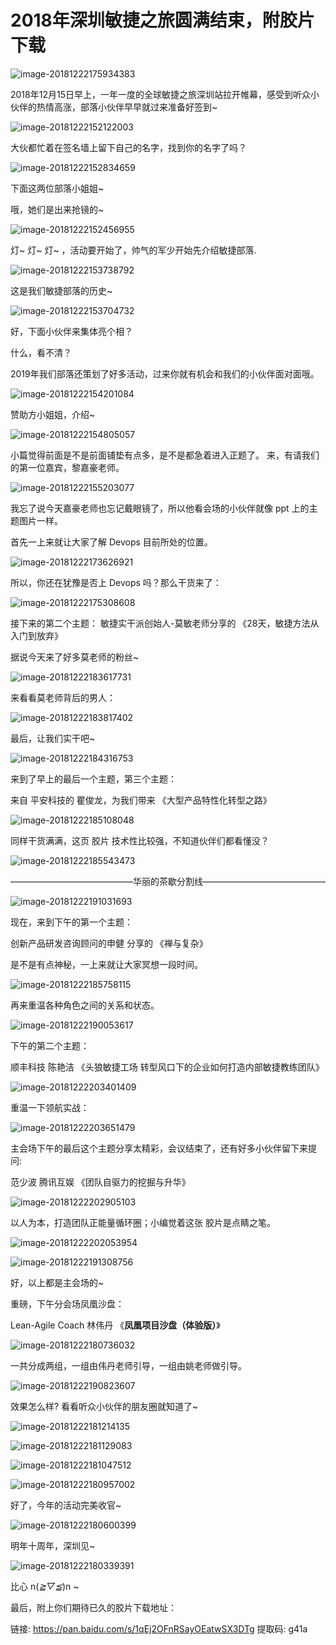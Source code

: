 # 2018年深圳敏捷之旅圆满结束，附胶片下载

![image-20181222175934383](./summary.assets/image-20181222175934383-5472774.png)

2018年12月15日早上，一年一度的全球敏捷之旅深圳站拉开帷幕，感受到听众小伙伴的热情高涨，部落小伙伴早早就过来准备好签到~

![image-20181222152122003](./summary.assets/image-20181222152122003-5463282.png)


大伙都忙着在签名墙上留下自己的名字，找到你的名字了吗？

![image-20181222152834659](./summary.assets/image-20181222152834659-5463714.png)



下面这两位部落小姐姐~

哦，她们是出来抢镜的~

![image-20181222152456955](./summary.assets/image-20181222152456955-5463496.png)


灯~ 灯~ 灯~ ，活动要开始了，帅气的军少开始先介绍敏捷部落.

![image-20181222153738792](./summary.assets/image-20181222153738792-5464258.png)


这是我们敏捷部落的历史~

![image-20181222153704732](./summary.assets/image-20181222153704732-5464224.png)

好，下面小伙伴来集体亮个相？ 

什么，看不清？

2019年我们部落还策划了好多活动，过来你就有机会和我们的小伙伴面对面哦。

![image-20181222154201084](./summary.assets/image-20181222154201084-5464521.png)

赞助方小姐姐，介绍~

![image-20181222154805057](./summary.assets/image-20181222154805057-5464885.png)

小篇觉得前面是不是前面铺垫有点多，是不是都急着进入正题了。
来，有请我们的第一位嘉宾，黎嘉豪老师。

![image-20181222155203077](./summary.assets/image-20181222155203077-5465123.png)

我忘了说今天嘉豪老师也忘记戴眼镜了，所以他看会场的小伙伴就像 ppt 上的主题图片一样。

首先一上来就让大家了解 Devops 目前所处的位置。

![image-20181222173626921](./summary.assets/image-20181222173626921-5471386.png)



所以，你还在犹豫是否上 Devops 吗？那么干货来了：

![image-20181222175308608](./summary.assets/image-20181222175308608-5472388.png)

接下来的第二个主题：
敏捷实干派创始人-莫敏老师分享的 《28天，敏捷方法从入门到放弃》

据说今天来了好多莫老师的粉丝~

![image-20181222183617731](./summary.assets/image-20181222183617731-5474977.png)

来看看莫老师背后的男人：

![image-20181222183817402](./summary.assets/image-20181222183817402-5475097.png)

最后，让我们实干吧~

![image-20181222184316753](./summary.assets/image-20181222184316753-5475396.png)



来到了早上的最后一个主题，第三个主题：

来自 平安科技的  瞿俊龙，为我们带来 《大型产品特性化转型之路》

![image-20181222185108048](./summary.assets/image-20181222185108048-5475868.png)

同样干货满满，这页 胶片 技术性比较强，不知道伙伴们都看懂没？

![image-20181222185543473](./summary.assets/image-20181222185543473-5476143.png)



——————————————华丽的茶歇分割线——————————————

![image-20181222191031693](./summary.assets/image-20181222191031693-5477031.png)



现在，来到下午的第一个主题：

创新产品研发咨询顾问的申健 分享的 《禅与复杂》


是不是有点神秘，一上来就让大家冥想一段时间。

![image-20181222185758115](./summary.assets/image-20181222185758115-5476278.png)

再来重温各种角色之间的关系和状态。

![image-20181222190053617](./summary.assets/image-20181222190053617-5476453.png)



下午的第二个主题：

顺丰科技 陈艳洁 《头狼敏捷工场 转型风口下的企业如何打造内部敏捷教练团队》

![image-20181222203401409](./summary.assets/image-20181222203401409-5482041.png)

重温一下领航实战：

![image-20181222203651479](./summary.assets/image-20181222203651479-5482211.png)



主会场下午的最后这个主题分享太精彩，会议结束了，还有好多小伙伴留下来提问:

范少波 腾讯互娱 《团队自驱力的挖掘与升华》

![image-20181222202905103](./summary.assets/image-20181222202905103-5481745.png)

以人为本，打造团队正能量循环圈；小编觉着这张 胶片是点睛之笔。

![image-20181222202053954](./summary.assets/image-20181222202053954-5481253.png)


![image-20181222191308756](./summary.assets/image-20181222191308756-5477188.png)



好，以上都是主会场的~

重磅，下午分会场凤凰沙盘：

 Lean-Agile Coach 林伟丹 《**凤凰项目沙盘（体验版）**》

![image-20181222180736032](./summary.assets/image-20181222180736032-5473256.png)

一共分成两组，一组由伟丹老师引导，一组由姚老师做引导。



![image-20181222190823607](./summary.assets/image-20181222190823607-5476903.png)



效果怎么样? 看看听众小伙伴的朋友圈就知道了~



![image-20181222181214135](./summary.assets/image-20181222181214135-5473534.png)



![image-20181222181129083](./summary.assets/image-20181222181129083-5473489.png)



![image-20181222181047512](./summary.assets/image-20181222181047512-5473447.png)



![image-20181222180957002](./summary.assets/image-20181222180957002-5473397.png)



好了，今年的活动完美收官~

![image-20181222180600399](./summary.assets/image-20181222180600399-5473160.png)



明年十周年，深圳见~

![image-20181222180339391](./summary.assets/image-20181222180339391-5473019.png)



比心 n(*≧▽≦*)n ~





最后，附上你们期待已久的胶片下载地址：

链接: <https://pan.baidu.com/s/1qEj2OFnRSayOEatwSX3DTg> 提取码: g41a